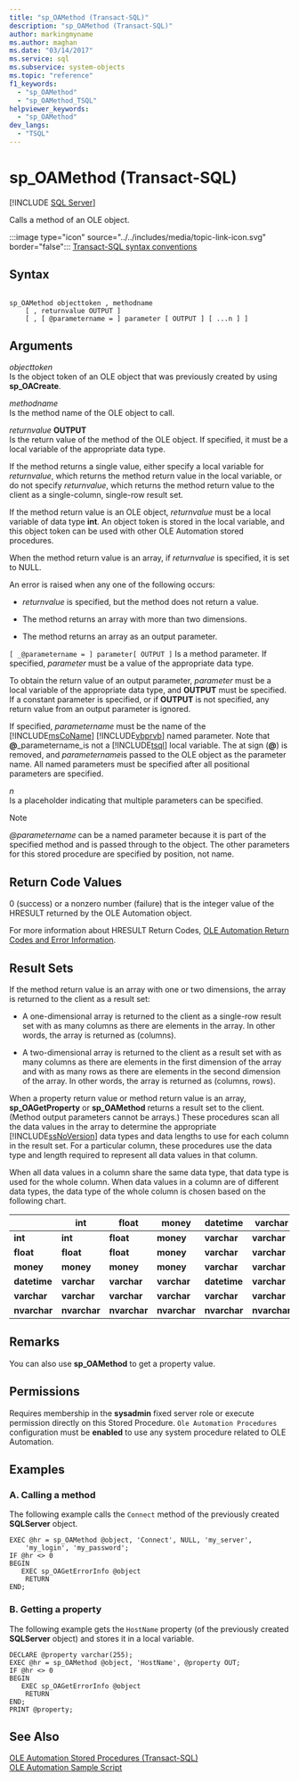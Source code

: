 ```yaml
---
title: "sp_OAMethod (Transact-SQL)"
description: "sp_OAMethod (Transact-SQL)"
author: markingmyname
ms.author: maghan
ms.date: "03/14/2017"
ms.service: sql
ms.subservice: system-objects
ms.topic: "reference"
f1_keywords:
  - "sp_OAMethod"
  - "sp_OAMethod_TSQL"
helpviewer_keywords:
  - "sp_OAMethod"
dev_langs:
  - "TSQL"
---
```

# sp_OAMethod (Transact-SQL)
[!INCLUDE [SQL Server](../../includes/applies-to-version/sqlserver.md)]

  Calls a method of an OLE object.  
  
 :::image type="icon" source="../../includes/media/topic-link-icon.svg" border="false"::: [Transact-SQL syntax conventions](../../t-sql/language-elements/transact-sql-syntax-conventions-transact-sql.md)  
  
## Syntax  
  
```  
  
sp_OAMethod objecttoken , methodname  
    [ , returnvalue OUTPUT ]   
    [ , [ @parametername = ] parameter [ OUTPUT ] [ ...n ] ]   
```  
  
## Arguments  
 *objecttoken*  
 Is the object token of an OLE object that was previously created by using **sp_OACreate**.  
  
 *methodname*  
 Is the method name of the OLE object to call.  
  
 _returnvalue_  **OUTPUT**  
 Is the return value of the method of the OLE object. If specified, it must be a local variable of the appropriate data type.  
  
 If the method returns a single value, either specify a local variable for *returnvalue*, which returns the method return value in the local variable, or do not specify *returnvalue*, which returns the method return value to the client as a single-column, single-row result set.  
  
 If the method return value is an OLE object, *returnvalue* must be a local variable of data type **int**. An object token is stored in the local variable, and this object token can be used with other OLE Automation stored procedures.  
  
 When the method return value is an array, if *returnvalue* is specified, it is set to NULL.  
  
 An error is raised when any one of the following occurs:  
  
-   *returnvalue* is specified, but the method does not return a value.  
  
-   The method returns an array with more than two dimensions.  
  
-   The method returns an array as an output parameter.  
  
`[ _@parametername = ] parameter[ OUTPUT ]`
 Is a method parameter. If specified, *parameter* must be a value of the appropriate data type.  
  
 To obtain the return value of an output parameter, *parameter* must be a local variable of the appropriate data type, and **OUTPUT** must be specified. If a constant parameter is specified, or if **OUTPUT** is not specified, any return value from an output parameter is ignored.  
  
 If specified, *parametername* must be the name of the [!INCLUDE[msCoName](../../includes/msconame-md.md)] [!INCLUDE[vbprvb](../../includes/vbprvb-md.md)] named parameter. Note that **@**_parametername_is not a [!INCLUDE[tsql](../../includes/tsql-md.md)] local variable. The at sign (**@**) is removed, and *parametername*is passed to the OLE object as the parameter name. All named parameters must be specified after all positional parameters are specified.  
  
 *n*  
 Is a placeholder indicating that multiple parameters can be specified.  
  
> [!NOTE]
>  *\@parametername* can be a named parameter because it is part of the specified method and is passed through to the object. The other parameters for this stored procedure are specified by position, not name.  
  
## Return Code Values  
 0 (success) or a nonzero number (failure) that is the integer value of the HRESULT returned by the OLE Automation object.  
  
 For more information about HRESULT Return Codes, [OLE Automation Return Codes and Error Information](../../relational-databases/stored-procedures/ole-automation-return-codes-and-error-information.md).  
  
## Result Sets  
 If the method return value is an array with one or two dimensions, the array is returned to the client as a result set:  
  
-   A one-dimensional array is returned to the client as a single-row result set with as many columns as there are elements in the array. In other words, the array is returned as (columns).  
  
-   A two-dimensional array is returned to the client as a result set with as many columns as there are elements in the first dimension of the array and with as many rows as there are elements in the second dimension of the array. In other words, the array is returned as (columns, rows).  
  
 When a property return value or method return value is an array, **sp_OAGetProperty** or **sp_OAMethod** returns a result set to the client. (Method output parameters cannot be arrays.) These procedures scan all the data values in the array to determine the appropriate [!INCLUDE[ssNoVersion](../../includes/ssnoversion-md.md)] data types and data lengths to use for each column in the result set. For a particular column, these procedures use the data type and length required to represent all data values in that column.  
  
 When all data values in a column share the same data type, that data type is used for the whole column. When data values in a column are of different data types, the data type of the whole column is chosen based on the following chart.  
  
||int|float|money|datetime|varchar|nvarchar|  
|------|---------|-----------|-----------|--------------|-------------|--------------|  
|**int**|**int**|**float**|**money**|**varchar**|**varchar**|**nvarchar**|  
|**float**|**float**|**float**|**money**|**varchar**|**varchar**|**nvarchar**|  
|**money**|**money**|**money**|**money**|**varchar**|**varchar**|**nvarchar**|  
|**datetime**|**varchar**|**varchar**|**varchar**|**datetime**|**varchar**|**nvarchar**|  
|**varchar**|**varchar**|**varchar**|**varchar**|**varchar**|**varchar**|**nvarchar**|  
|**nvarchar**|**nvarchar**|**nvarchar**|**nvarchar**|**nvarchar**|**nvarchar**|**nvarchar**|  
  
## Remarks  
 You can also use **sp_OAMethod** to get a property value.  
  
## Permissions  
 Requires membership in the **sysadmin** fixed server role or execute permission directly on this Stored Procedure. `Ole Automation Procedures` configuration must be **enabled** to use any system procedure related to OLE Automation.  
  
## Examples  
  
### A. Calling a method  
 The following example calls the `Connect` method of the previously created **SQLServer** object.  
  
```  
EXEC @hr = sp_OAMethod @object, 'Connect', NULL, 'my_server',  
    'my_login', 'my_password';  
IF @hr <> 0  
BEGIN  
   EXEC sp_OAGetErrorInfo @object  
    RETURN  
END;  
```  
  
### B. Getting a property  
 The following example gets the `HostName` property (of the previously created **SQLServer** object) and stores it in a local variable.  
  
```  
DECLARE @property varchar(255);  
EXEC @hr = sp_OAMethod @object, 'HostName', @property OUT;  
IF @hr <> 0  
BEGIN  
   EXEC sp_OAGetErrorInfo @object  
    RETURN  
END;  
PRINT @property;  
```  
  
## See Also  
 [OLE Automation Stored Procedures &#40;Transact-SQL&#41;](../../relational-databases/system-stored-procedures/ole-automation-stored-procedures-transact-sql.md)   
 [OLE Automation Sample Script](../../relational-databases/stored-procedures/ole-automation-sample-script.md)  
  
  
